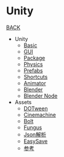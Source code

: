 # Unity

[BACK](https://8ku.github.io/note_other)

- Unity
  - [Basic](https://8ku.github.io/note_other/Unity/basic)
  - [GUI](https://8ku.github.io/note_other/Unity/GUI)
  - [Package](https://8ku.github.io/note_other/Unity/Package)
  - [Physics](https://8ku.github.io/note_other/Unity/Physics)
  - [Prefabs](https://8ku.github.io/note_other/Unity/Prefabs)
  - [Shortcuts](https://8ku.github.io/note_other/Unity/Shortcuts)
  - [Animator](https://8ku.github.io/note_other/Unity/Animator)
  - [Blender](https://8ku.github.io/note_other/Unity/Blender)
  - [Blender Node](https://8ku.github.io/note_other/Unity/BlenderNode)
- Assets
  - [DOTween](https://8ku.github.io/note_other/Unity/Assets/DOTween)
  - [Cinemachine](https://8ku.github.io/note_other/Unity/Assets/Cinemachine)
  - [Bolt](https://8ku.github.io/note_other/Unity/Assets/bolt)
  - [Fungus](https://8ku.github.io/note_other/Unity/Assets/Fungus)
  - [Json解析](https://8ku.github.io/note_other/Unity/Assets/Json)
  - [EasySave](https://8ku.github.io/note_other/Unity/Assets/EasySave)
  - [参考](https://www.jqhtml.com/53905.html)

